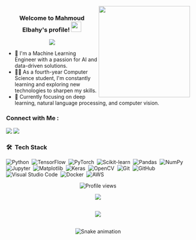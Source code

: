 <img width="250" align="right" src="https://c.tenor.com/_DOBjnGspYAAAAAM/code-coding.gif">

<h3 align="center">
  Welcome to Mahmoud Elbahy's profile!
  <img src="https://media.giphy.com/media/hvRJCLFzcasrR4ia7z/giphy.gif" width="28">
</h3>

<p align="center">
  <a href="https://github.com/DenverCoder1/readme-typing-svg"><img src="https://readme-typing-svg.herokuapp.com/?lines=Machine%20Learning%20Engineer;AI%20Enthusiast;Always%20learning%20new%20things&font=Fira%20Code&center=true&width=440&height=45&color=f75c7e&vCenter=true&size=22"></a>
</p> 

- 🏢 I'm a Machine Learning Engineer with a passion for AI and data-driven solutions.
- 👨‍💻 As a fourth-year Computer Science student, I'm constantly learning and exploring new technologies to sharpen my skills.
- 🌱 Currently focusing on deep learning, natural language processing, and computer vision.

### Connect with Me :

<a href="https://www.linkedin.com/in/mahmoud-elbahy-686a83220" target="_blank"><img src="https://img.shields.io/badge/-Mahmoud%20Elbahy-0077B5?style=for-the-badge&logo=Linkedin&logoColor=white"/></a>
<a href="https://www.instagram.com/mahmoudelbahy_/" target="_blank"><img src="https://img.shields.io/badge/-Mahmoud-E4405F?style=for-the-badge&logo=Instagram&logoColor=white"/></a>

### 🛠 &nbsp;Tech Stack

![Python](https://img.shields.io/badge/-Python-05122A?style=flat&logo=python)&nbsp;
![TensorFlow](https://img.shields.io/badge/-TensorFlow-05122A?style=flat&logo=tensorflow)&nbsp;
![PyTorch](https://img.shields.io/badge/-PyTorch-05122A?style=flat&logo=pytorch)&nbsp;
![Scikit-learn](https://img.shields.io/badge/-Scikit--learn-05122A?style=flat&logo=scikit-learn)&nbsp;
![Pandas](https://img.shields.io/badge/-Pandas-05122A?style=flat&logo=pandas)&nbsp;
![NumPy](https://img.shields.io/badge/-NumPy-05122A?style=flat&logo=numpy)&nbsp;
![Jupyter](https://img.shields.io/badge/-Jupyter-05122A?style=flat&logo=jupyter)&nbsp;
![Matplotlib](https://img.shields.io/badge/-Matplotlib-05122A?style=flat&logo=matplotlib)&nbsp;
![Keras](https://img.shields.io/badge/-Keras-05122A?style=flat&logo=keras)&nbsp;
![OpenCV](https://img.shields.io/badge/-OpenCV-05122A?style=flat&logo=opencv)&nbsp;
![Git](https://img.shields.io/badge/-Git-05122A?style=flat&logo=git)&nbsp;
![GitHub](https://img.shields.io/badge/-GitHub-05122A?style=flat&logo=github)&nbsp;
![Visual Studio Code](https://img.shields.io/badge/-Visual%20Studio%20Code-05122A?style=flat&logo=visual-studio-code&logoColor=007ACC)&nbsp;
![Docker](https://img.shields.io/badge/-Docker-05122A?style=flat&logo=docker)&nbsp;
![AWS](https://img.shields.io/badge/-AWS-05122A?style=flat&logo=amazon-aws)&nbsp;



<p align="center">
  <img src="https://komarev.com/ghpvc/?username=MahmoudElbahy&label=Profile%20views&color=0e75b6&style=flat" alt="Profile views" />
</p>




<p align="center">
  <a href="https://skillicons.dev">
    <img src="https://skillicons.dev/icons?i=python,docker,c,flask,github,git,vscode" />
  </a>
</p>

<p align="center">
  </br>
  
<a href="https://git.io/streak-stats">
  <img src="https://streak-stats.demolab.com/?user=M-craspo&theme=tokyonight&hide_border=true&card_width=495">
</a>

  </br>
  </br>
  
<div align="center">
  <img src="![Snake animation](https://github.com/M-craspo/M-craspo/blob/output/snake.svg)" alt="Snake animation" />
</div>


  </br>
  </br>
